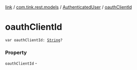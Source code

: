 [link](../../index.md) / [com.tink.rest.models](../index.md) / [AuthenticatedUser](index.md) / [oauthClientId](./oauth-client-id.md)

# oauthClientId

`var oauthClientId: `[`String`](https://kotlinlang.org/api/latest/jvm/stdlib/kotlin/-string/index.html)`?`

### Property

`oauthClientId` - 